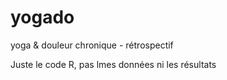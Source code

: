 # yogado
yoga &amp; douleur chronique - rétrospectif

Juste le code R, pas lmes données ni les résultats

